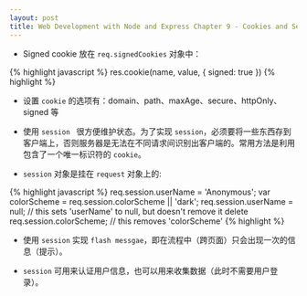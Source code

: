 ```yaml
---
layout: post
title: Web Development with Node and Express Chapter 9 - Cookies and Sessions
---
```


* Signed cookie 放在 `req.signedCookies` 对象中：

{% highlight javascript %}
res.cookie(name, value, { signed: true })
{% highlight %}

* 设置 `cookie` 的选项有：domain、path、maxAge、secure、httpOnly、signed 等

* 使用 `session ` 很方便维护状态。为了实现 `session`，必须要将一些东西存到客户端上，否则服务器是无法在不同请求间识别出客户端的。常用方法是利用包含了一个唯一标识符的 `cookie`。

* `session` 对象是挂在 `request` 对象上的:

{% highlight javascript %}
req.session.userName = 'Anonymous';
var colorScheme = req.session.colorScheme || 'dark';
req.session.userName = null; // this sets 'userName' to null, but doesn't remove it
delete req.session.colorScheme; // this removes 'colorScheme'
{% highlight %}

* 使用 `session` 实现 `flash messgae`，即在流程中（跨页面）只会出现一次的信息（提示）。

* `session` 可用来认证用户信息，也可以用来收集数据（此时不需要用户登录）。
